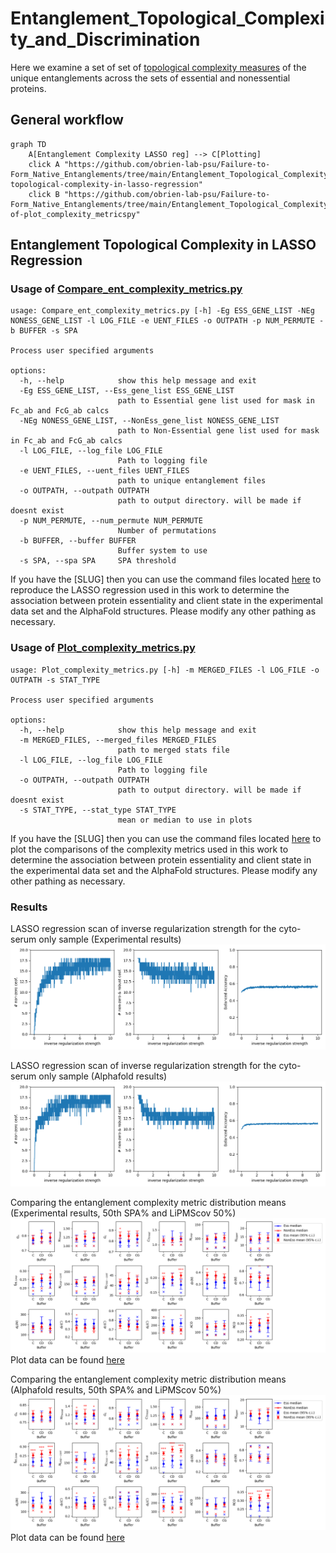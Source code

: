# Entanglement_Topological_Complexity_and_Discrimination  
Here we examine a set of set of [topological complexity measures](docs/entanglement_complexity_metrics.jpg) of the unique entanglements across the sets of essential and nonessential proteins.


## General workflow
```mermaid
graph TD
    A[Entanglement Complexity LASSO reg] --> C[Plotting]
    click A "https://github.com/obrien-lab-psu/Failure-to-Form_Native_Entanglements/tree/main/Entanglement_Topological_Complexity_and_Discrimination#entanglement-topological-complexity-in-lasso-regression"
    click B "https://github.com/obrien-lab-psu/Failure-to-Form_Native_Entanglements/tree/main/Entanglement_Topological_Complexity_and_Discrimination#usage-of-plot_complexity_metricspy"
``` 

## Entanglement Topological Complexity in LASSO Regression

### Usage of [Compare_ent_complexity_metrics.py](src/data/Compare_ent_complexity_metrics.py)
```
usage: Compare_ent_complexity_metrics.py [-h] -Eg ESS_GENE_LIST -NEg NONESS_GENE_LIST -l LOG_FILE -e UENT_FILES -o OUTPATH -p NUM_PERMUTE -b BUFFER -s SPA

Process user specified arguments

options:
  -h, --help            show this help message and exit
  -Eg ESS_GENE_LIST, --Ess_gene_list ESS_GENE_LIST
                        path to Essential gene list used for mask in Fc_ab and FcG_ab calcs
  -NEg NONESS_GENE_LIST, --NonEss_gene_list NONESS_GENE_LIST
                        path to Non-Essential gene list used for mask in Fc_ab and FcG_ab calcs
  -l LOG_FILE, --log_file LOG_FILE
                        Path to logging file
  -e UENT_FILES, --uent_files UENT_FILES
                        path to unique entanglement files
  -o OUTPATH, --outpath OUTPATH
                        path to output directory. will be made if doesnt exist
  -p NUM_PERMUTE, --num_permute NUM_PERMUTE
                        Number of permutations
  -b BUFFER, --buffer BUFFER
                        Buffer system to use
  -s SPA, --spa SPA     SPA threshold
```

If you have the [SLUG] then you can use the command files located [here](src/command_lists/Compare_ent_complexity_metrics.cmds) to reproduce the LASSO regression used in this work to determine the association between protein essentiality and client state in the experimental data set and the AlphaFold structures. Please modify any other pathing as necessary. 

### Usage of [Plot_complexity_metrics.py](src/data/Plot_complexity_metrics.py)
```
usage: Plot_complexity_metrics.py [-h] -m MERGED_FILES -l LOG_FILE -o OUTPATH -s STAT_TYPE

Process user specified arguments

options:
  -h, --help            show this help message and exit
  -m MERGED_FILES, --merged_files MERGED_FILES
                        path to merged stats file
  -l LOG_FILE, --log_file LOG_FILE
                        Path to logging file
  -o OUTPATH, --outpath OUTPATH
                        path to output directory. will be made if doesnt exist
  -s STAT_TYPE, --stat_type STAT_TYPE
                        mean or median to use in plots
```

If you have the [SLUG] then you can use the command files located [here](src/command_lists/Plot_Compare_ent_complexity_metrics.cmds) to plot the comparisons of the complexity metrics used in this work to determine the association between protein essentiality and client state in the experimental data set and the AlphaFold structures. Please modify any other pathing as necessary. 

### Results
LASSO regression scan of inverse regularization strength for the cyto-serum only sample (Experimental results)  
![LASSO regression for feature selection](Figures/LASSO/EXP/Lasso_results_C_50.png)
  
LASSO regression scan of inverse regularization strength for the cyto-serum only sample (Alphafold results)  
![LASSO regression for feature selection](Figures/LASSO/AF/Lasso_results_C_50.png)
  
  
Comparing the entanglement complexity metric distribution means (Experimental results, 50th SPA% and LiPMScov 50%)  
![Comparing complexity metric distribution means](Figures/Compare_metrics/EXP/Complexity_measures_EXP_spa50_LiPMScov50.png)
Plot data can be found [here](data/Compare_metrics/EXP/merged_plotting_df_EXP_spa50_LiPMScov50.csv)  
  
Comparing the entanglement complexity metric distribution means (Alphafold results, 50th SPA% and LiPMScov 50%)  
![Comparing complexity metric distribution means](Figures/Compare_metrics/AF/Complexity_measures_AF_spa50_LiPMScov50.png)
Plot data can be found [here](data/Compare_metrics/AF/merged_plotting_df_AF_spa50_LiPMScov50.csv)
